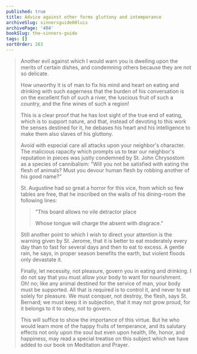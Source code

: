 ```yaml
---
published: true
title: Advice against other forms gluttony and intemperance
archiveSlug: sinnersguide00luis
archivePage: '404'
bookSlug: the-sinners-guide
tags: []
sortOrder: 263
---
```


> Another evil against which I would warn you is dwelling upon the merits of certain dishes, and condemning others because they are not so delicate.
> 
> How unworthy it is of man to fix his mind and heart on eating and drinking with such eagerness that the burden of his conversation is on the excellent fish of such a river, the luscious fruit of such a country, and the fine wines of such a region!
> 
> This is a clear proof that he has lost sight of the true end of eating, which is to support nature, and that, instead of devoting to this work the senses destined for it, he debases his heart and his intelligence to make them also slaves of his gluttony.
> 
> Avoid with especial care all attacks upon your neighbor's character. The malicious rapacity which prompts us to tear our neighbor's reputation in pieces was justly condemned by St. John Chrysostom as a species of cannibalism: "Will you not be satisfied with eating the flesh of animals? Must you devour human flesh by robbing another of his good name?"
> 
> St. Augustine had so great a horror for this vice, from which so few tables are free, that he inscribed on the walls of his dining-room the following lines:
> 
>> "This board allows no vile detractor place
>> 
>> Whose tongue will charge the absent with disgrace."
> 
> Still another point to which I wish to direct your attention is the warning given by St. Jerome, that it is better to eat moderately every day than to fast for several days and then to eat to excess. A gentle rain, he says, in proper season benefits the earth, but violent floods only devastate it.
> 
> Finally, let necessity, not pleasure, govern you in eating and drinking. I do not say that you must allow your body to want for nourishment. Oh! no; like any animal destined for the service of man, your body must be supported. All that is required is to control it, and never to eat solely for pleasure. We must conquer, not destroy, the flesh, says St. Bernard; we must keep it in subjection, that it may not grow proud, for it belongs to it to obey, not to govern.
> 
> This will suffice to show the importance of this virtue. But he who would learn more of the happy fruits of temperance, and its salutary effects not only upon the soul but even upon health, life, honor, and happiness, may read a special treatise on this subject which we have added to our book on Meditation and Prayer.
